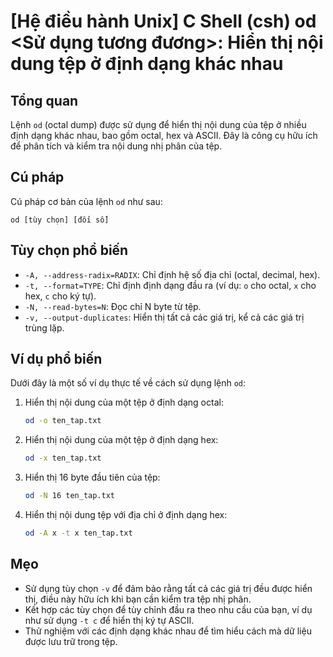 # [Hệ điều hành Unix] C Shell (csh) od <Sử dụng tương đương>: Hiển thị nội dung tệp ở định dạng khác nhau

## Tổng quan
Lệnh `od` (octal dump) được sử dụng để hiển thị nội dung của tệp ở nhiều định dạng khác nhau, bao gồm octal, hex và ASCII. Đây là công cụ hữu ích để phân tích và kiểm tra nội dung nhị phân của tệp.

## Cú pháp
Cú pháp cơ bản của lệnh `od` như sau:
```
od [tùy chọn] [đối số]
```

## Tùy chọn phổ biến
- `-A, --address-radix=RADIX`: Chỉ định hệ số địa chỉ (octal, decimal, hex).
- `-t, --format=TYPE`: Chỉ định định dạng đầu ra (ví dụ: `o` cho octal, `x` cho hex, `c` cho ký tự).
- `-N, --read-bytes=N`: Đọc chỉ N byte từ tệp.
- `-v, --output-duplicates`: Hiển thị tất cả các giá trị, kể cả các giá trị trùng lặp.

## Ví dụ phổ biến
Dưới đây là một số ví dụ thực tế về cách sử dụng lệnh `od`:

1. Hiển thị nội dung của một tệp ở định dạng octal:
   ```bash
   od -o ten_tap.txt
   ```

2. Hiển thị nội dung của một tệp ở định dạng hex:
   ```bash
   od -x ten_tap.txt
   ```

3. Hiển thị 16 byte đầu tiên của tệp:
   ```bash
   od -N 16 ten_tap.txt
   ```

4. Hiển thị nội dung tệp với địa chỉ ở định dạng hex:
   ```bash
   od -A x -t x ten_tap.txt
   ```

## Mẹo
- Sử dụng tùy chọn `-v` để đảm bảo rằng tất cả các giá trị đều được hiển thị, điều này hữu ích khi bạn cần kiểm tra tệp nhị phân.
- Kết hợp các tùy chọn để tùy chỉnh đầu ra theo nhu cầu của bạn, ví dụ như sử dụng `-t c` để hiển thị ký tự ASCII.
- Thử nghiệm với các định dạng khác nhau để tìm hiểu cách mà dữ liệu được lưu trữ trong tệp.